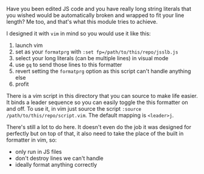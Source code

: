 Have you been edited JS code and you have really long string literals that you
wished would be automatically broken and wrapped to fit your line length? Me
too, and that's what this module tries to achieve.

I designed it with `vim` in mind so you would use it like this:

  1. launch vim
  1. set as your `formatprg` with `:set fp=/path/to/this/repo/jsslb.js`
  1. select your long literals (can be multiple lines) in visual mode
  1. use `gq` to send those lines to this formatter
  1. revert setting the `formatprg` option as this script can't handle anything else
  1. profit

There is a vim script in this directory that you can source to make life
easier. It binds a leader sequence so you can easily toggle the this formatter
on and off. To use it, in vim just source the script `:source
/path/to/this/repo/script.vim`. The default mapping is `<leader>j`.

There's still a lot to do here. It doesn't even do the job it was designed for
perfectly but on top of that, it also need to take the place of the built in
formatter in vim, so:

  - only run in JS files
  - don't destroy lines we can't handle
  - ideally format anything correctly
